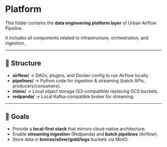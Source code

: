 # Platform

This folder contains the **data engineering platform layer** of Urban Airflow Pipeline.

It includes all components related to infrastructure, orchestration, and ingestion.

---

## 📂 Structure
- **airflow/** → DAGs, plugins, and Docker config to run Airflow locally.
- **pipelines/** → Python code for ingestion & streaming (batch APIs, producers/consumers).
- **minio/** → Local object storage (S3-compatible) replacing GCS buckets.
- **redpanda/** → Local Kafka-compatible broker for streaming.

---

## 🚀 Goals
- Provide a **local-first stack** that mirrors cloud-native architecture.
- Enable **streaming ingestion** (Redpanda) and **batch pipelines** (Airflow).
- Store data in **bronze/silver/gold/logs** buckets via MinIO.
